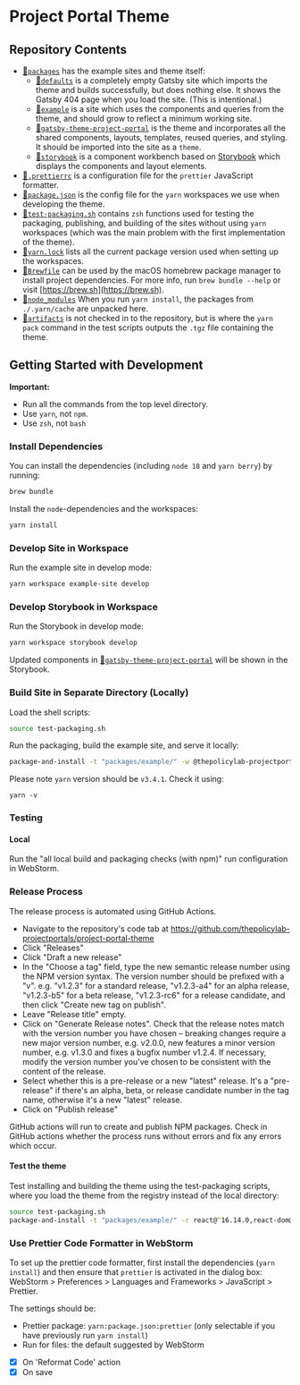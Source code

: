 # Project Portal Theme

## Repository Contents

- [📁`packages`](./packages) has the example sites and theme itself:
  - [📁`defaults`](./packages/defaults) is a completely empty Gatsby site which imports the theme and builds successfully, but does nothing else. It shows the Gatsby 404 page when you load the site. (This is intentional.)
  - [📁`example`](./packages/example) is a site which uses the components and queries from the theme, and should grow to reflect a minimum working site.
  - [📁`gatsby-theme-project-portal`](./packages/gatsby-theme-project-portal) is the theme and incorporates all the shared components, layouts, templates, reused queries, and styling. It should be imported into the site as a `theme`.
  - [📁`storybook`](./packages/storybook) is a component workbench based on 
    [Storybook](storybook.js.org) which displays the components and layout elements.
- [📄`.prettierrc`](.prettierrc) is a configuration file for the `prettier` JavaScript formatter.
- [📄`package.json`](package.json) is the config file for the `yarn` workspaces we use when developing the theme.
- [📄`test-packaging.sh`](test-packaging.sh) contains `zsh` functions used for testing the packaging, publishing, and building of the sites without using `yarn` workspaces (which was the main problem with the first implementation of the theme).
- [📄`yarn.lock`](yarn.lock) lists all the current package version used when setting up the workspaces.
- [📄`Brewfile`](Brewfile) can be used by the macOS homebrew package manager to install project dependencies. For more info, run `brew bundle --help` or visit [https://brew.sh](https://brew.sh).
- [📁`node_modules`](./node_modules) When you run `yarn install`, the packages from `./.yarn/cache` are unpacked here.
- [📁`artifacts`](./artifacts) is not checked in to the repository, but is where the `yarn pack` command in the test scripts outputs the `.tgz` file containing the theme.

## Getting Started with Development

**Important:**
- Run all the commands from the top level directory.
- Use `yarn`, not `npm`.
- Use `zsh`, not `bash`

### Install Dependencies

You can install the dependencies (including `node 18` and `yarn berry`) by running:
```zsh
brew bundle
```

Install the `node`-dependencies and the workspaces:
```zsh
yarn install
```

### Develop Site in Workspace

Run the example site in develop mode:
```zsh
yarn workspace example-site develop
```

### Develop Storybook in Workspace

Run the Storybook in develop mode:
```zsh
yarn workspace storybook develop
```

Updated components in 
[📁`gatsby-theme-project-portal`](./packages/gatsby-theme-project-portal) will be shown in the 
Storybook.

### Build Site in Separate Directory (Locally)

Load the shell scripts:
```zsh
source test-packaging.sh
```

Run the packaging, build the example site, and serve it locally:
```zsh
package-and-install -t "packages/example/" -w @thepolicylab-projectportals/gatsby-theme-project-portal
```

Please note `yarn` version should be `v3.4.1`. Check it using: 

```
yarn -v
```

### Testing

#### Local

Run the "all local build and packaging checks (with npm)" run configuration in WebStorm.


### Release Process

 The release process is automated using GitHub Actions. 

- Navigate to the repository's code tab at https://github.com/thepolicylab-projectportals/project-portal-theme
- Click "Releases"
- Click "Draft a new release"
- In the "Choose a tag" field, type the new semantic release number using the NPM version syntax. 
  The version number should be prefixed with a "v". 
  e.g. "v1.2.3" for a standard release, "v1.2.3-a4" for an alpha release, "v1.2.3-b5" for a beta 
  release, "v1.2.3-rc6" for a release candidate, and then click "Create new tag on publish". 
- Leave "Release title" empty.
- Click on "Generate Release notes". Check that the release notes match with the version number you have chosen – 
  breaking changes require a new major version number, e.g. v2.0.0, new features a minor version number, e.g. 
  v1.3.0 and fixes a bugfix number v1.2.4. If necessary, modify the version number you've chosen to be consistent 
  with the content of the release.
- Select whether this is a pre-release or a new "latest" release. It's a "pre-release" if there's an alpha, 
  beta, or release candidate number in the tag name, otherwise it's a new "latest" release.
- Click on "Publish release"
 
GitHub actions will run to create and publish NPM packages. Check in GitHub actions whether the 
process runs without errors and fix any errors which occur.

   
#### Test the theme

Test installing and building the theme using the test-packaging scripts, where you load the theme from the registry instead of the local directory:

```zsh
source test-packaging.sh
package-and-install -t "packages/example/" -r react@^16.14.0,react-dom@^16.14.0,gatsby@^4.24.0,@thepolicylab-projectportals/gatsby-theme-project-portal
```

### Use Prettier Code Formatter in WebStorm

To set up the prettier code formatter, first install the dependencies (`yarn install`) and then ensure that `prettier` is activated in the dialog box: WebStorm > Preferences > Languages and Frameworks > JavaScript > Prettier. 

The settings should be:
- Prettier package: `yarn:package.json:prettier` (only selectable if you have previously run `yarn install`)
- Run for files: the default suggested by WebStorm
- [x] On 'Reformat Code' action
- [x] On save
